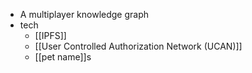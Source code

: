 - A multiplayer knowledge graph
- tech
    - [[IPFS]]
    - [[User Controlled Authorization Network (UCAN)]]
    - [[pet name]]s
